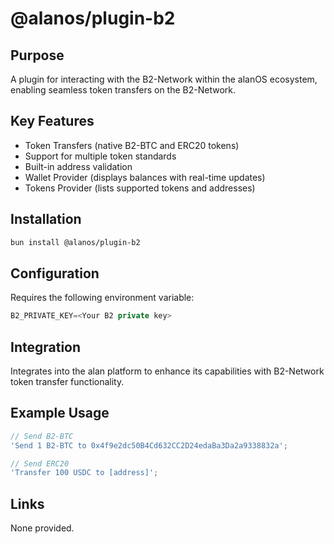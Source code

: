 # @alanos/plugin-b2

## Purpose

A plugin for interacting with the B2-Network within the alanOS ecosystem, enabling seamless token transfers on the B2-Network.

## Key Features

- Token Transfers (native B2-BTC and ERC20 tokens)
- Support for multiple token standards
- Built-in address validation
- Wallet Provider (displays balances with real-time updates)
- Tokens Provider (lists supported tokens and addresses)

## Installation

```bash
bun install @alanos/plugin-b2
```

## Configuration

Requires the following environment variable:

```typescript
B2_PRIVATE_KEY=<Your B2 private key>
```

## Integration

Integrates into the alan platform to enhance its capabilities with B2-Network token transfer functionality.

## Example Usage

```typescript
// Send B2-BTC
'Send 1 B2-BTC to 0x4f9e2dc50B4Cd632CC2D24edaBa3Da2a9338832a';

// Send ERC20
'Transfer 100 USDC to [address]';
```

## Links

None provided.
